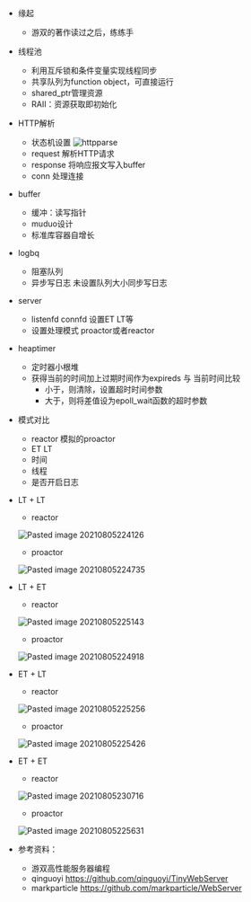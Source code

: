 * 缘起
	* 游双的著作读过之后，练练手
* 线程池
	* 利用互斥锁和条件变量实现线程同步
	* 共享队列为function object，可直接运行
	* shared_ptr管理资源
	* RAII：资源获取即初始化
* HTTP解析
	* 状态机设置
	![httpparse](https://user-images.githubusercontent.com/33850772/128378264-bd17ee04-56fb-4dbd-bce2-0b52d70b6cae.png)
	* request 解析HTTP请求
	* response 将响应报文写入buffer
	* conn 处理连接

* buffer
	* 缓冲：读写指针 
	* muduo设计
	* 标准库容器自增长

* logbq
	* 阻塞队列
	* 异步写日志 未设置队列大小同步写日志

*  server
	*  listenfd connfd 设置ET LT等
	*  设置处理模式 proactor或者reactor

* heaptimer
	* 定时器小根堆 
	* 获得当前的时间加上过期时间作为expireds 与 当前时间比较
		* 小于，则清除，设置超时时间参数
		* 大于，则将差值设为epoll_wait函数的超时参数
	
	
* 模式对比
	* reactor 模拟的proactor 
	* ET LT
	* 时间
	* 线程
	* 是否开启日志

* LT + LT
	* reactor
	
	![Pasted image 20210805224126](https://user-images.githubusercontent.com/33850772/128377431-1653cb53-bdd0-457a-b6f1-37a8f4adb018.png)
	* proactor
	
	![Pasted image 20210805224735](https://user-images.githubusercontent.com/33850772/128377512-2212c0f1-3f76-4e05-9fdb-707da8831624.png)
* LT + ET
	* reactor
	
	![Pasted image 20210805225143](https://user-images.githubusercontent.com/33850772/128377611-6701a319-0fde-4fd9-8f13-ddb25229d7e1.png)
	* proactor
	
	![Pasted image 20210805224918](https://user-images.githubusercontent.com/33850772/128377645-0e99abfe-d20e-4df2-bc49-5dd483176a0d.png)
* ET + LT
	* reactor
	
	![Pasted image 20210805225256](https://user-images.githubusercontent.com/33850772/128377684-8171c1f6-45d5-44c5-9683-5217e8dc797b.png)
	* proactor
	
	![Pasted image 20210805225426](https://user-images.githubusercontent.com/33850772/128377744-1760c546-2631-415a-ac5e-c2dc8562b947.png)
* ET + ET
	* reactor
	
	![Pasted image 20210805230716](https://user-images.githubusercontent.com/33850772/128377780-ccc2c5bb-0bca-44fe-b9fd-0191073da898.png)
	* proactor
	
	![Pasted image 20210805225631](https://user-images.githubusercontent.com/33850772/128377810-789c87b7-6897-4576-a530-6aedfd87ca9b.png)


* 参考资料：
	* 游双高性能服务器编程
	* qinguoyi https://github.com/qinguoyi/TinyWebServer
	* markparticle https://github.com/markparticle/WebServer

